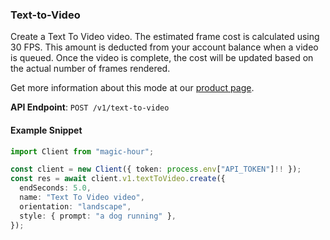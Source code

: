 
### Text-to-Video <a name="create"></a>

Create a Text To Video video. The estimated frame cost is calculated using 30 FPS. This amount is deducted from your account balance when a video is queued. Once the video is complete, the cost will be updated based on the actual number of frames rendered.
  
Get more information about this mode at our [product page](/products/text-to-video).
  

**API Endpoint**: `POST /v1/text-to-video`

#### Example Snippet

```typescript
import Client from "magic-hour";

const client = new Client({ token: process.env["API_TOKEN"]!! });
const res = await client.v1.textToVideo.create({
  endSeconds: 5.0,
  name: "Text To Video video",
  orientation: "landscape",
  style: { prompt: "a dog running" },
});
```

